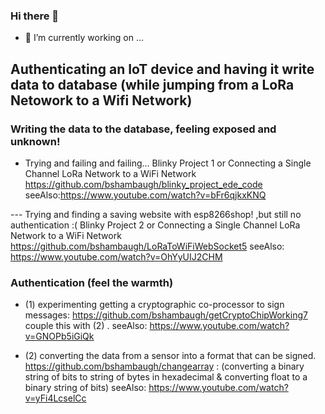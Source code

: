 ### Hi there 👋

- 🔭 I’m currently working on ...

## Authenticating an IoT device and having it write data to database (while jumping from a LoRa Netowork to a Wifi Network)

### Writing the data to the database, feeling exposed and unknown! 
- Trying and failing and failing...
Blinky Project 1 or Connecting a Single Channel LoRa Network to a WiFi Network 
https://github.com/bshambaugh/blinky_project_ede_code
seeAlso:https://www.youtube.com/watch?v=bFr6qjkxKNQ

--- Trying and finding a saving website with esp8266shop! ,but still no authentication :(
Blinky Project 2 or Connecting a Single Channel LoRa Network to a WiFi Network
https://github.com/bshambaugh/LoRaToWiFiWebSocket5
seeAlso: https://www.youtube.com/watch?v=OhYyUIJ2CHM

### Authentication (feel the warmth)
- (1) experimenting getting a cryptographic co-processor to sign messages: https://github.com/bshambaugh/getCryptoChipWorking7
couple this with (2) . 
seeAlso: https://www.youtube.com/watch?v=GNOPb5iGiQk

- (2) converting the data from a sensor into a format that can be signed. 
https://github.com/bshambaugh/changearray : (converting a binary string of bits to string of bytes in hexadecimal & converting float to a binary string of bits)
seeAlso: https://www.youtube.com/watch?v=yFi4LcselCc





<!--
**bshambaugh/bshambaugh** is a ✨ _special_ ✨ repository because its `README.md` (this file) appears on your GitHub profile.

Here are some ideas to get you started:

- 🔭 I’m currently working on ...
- 🌱 I’m currently learning ...
- 👯 I’m looking to collaborate on ...
- 🤔 I’m looking for help with ...
- 💬 Ask me about ...
- 📫 How to reach me: ...
- 😄 Pronouns: ...
- ⚡ Fun fact: ...
-->
